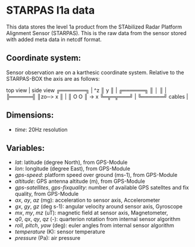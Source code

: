 # STARPAS l1a data
This data stores the level 1a product from the STAbilized Radar Platform Alignment Sensor (STARPAS). This is the raw data from the sensor stored with added meta data in netcdf format.

## Coordinate system:
Sensor observation are on a karthesic coordinate system. Relative to the STARPAS-BOX the axis are as follows:

top view  | side view
╔═══════╗ |   ^z
║ y     ║ | ╔══════╗
║ │     ║ | ╠══════╣
║zo─> x ║ | ║ O O  ║ -> x
╚═╦═╦═══╝ | ╚══════╝
cables    |

## Dimensions:
* *time*: 20Hz resolution

## Variables:
* *lat*: latitude (degree North), from GPS-Module
* *lon*: longitude (degree East), from GPS-Module
* *gps-speed*: platform speed over ground (ms-1), from GPS-Module
* *altitude*: GPS antenna altitude (m), from GPS-Module
* *gps-satellites*, *gps-fixquality*: number of available GPS satelltes and fix quality,  from GPS-Module
* *ax*, *ay*, *az* (mg): acceleration to sensor axis, Accelerometer
* *gx*, *gy*, *gz* (deg s-1): angular velocity around sensor axis, Gyroscope
* *mx*, *my*, *mz* (uT): magnetic field at sensor axis, Magnetometer,
* *q0*, *qx*, *qy*, *qz* (-): quarterion rotation from internal sensor algorithm
* *roll*, *pitch*, *yaw* (deg): euler angles from internal sensor algorithm
* *temperature* (K): sensor temperature
* *pressure* (Pa): air pressure
